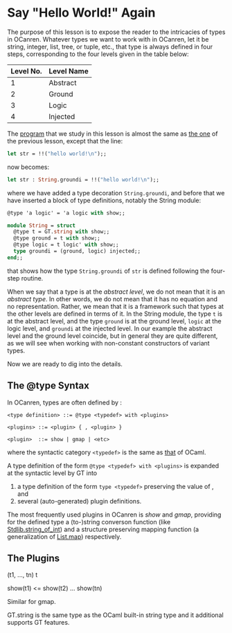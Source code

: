 # Say "Hello World!" Again

The purpose of this lesson is to expose the reader to the intricacies of types in OCanren. Whatever
types we want to work with in OCanren, let it be string, integer, list, tree, or tuple, etc., that type
is always defined in four steps, corresponding to the four levels given in the table below:


Level No. | Level Name
--        |--
1         | Abstract
2         | Ground
3         | Logic
4         | Injected


The [program](hello2.mi) that we study in this lesson is almost the
same as [the one](../helloWorld/hello.ml) of the previous lesson, except that the line:
```ocaml
let str = !!("hello world!\n");;
```
now becomes:
```ocaml
let str : String.groundi = !!("hello world!\n");;
```
where we have added a type decoration `String.groundi`, and before that we have inserted a block
of type definitions, notably the String module:
```ocaml
@type 'a logic' = 'a logic with show;;

module String = struct
  @type t = GT.string with show;;
  @type ground = t with show;;
  @type logic = t logic' with show;;
  type groundi = (ground, logic) injected;;
end;;
```
that shows how the type `String.groundi` of `str` is defined following the four-step routine.

When we say that a type is at the _abstract level_, we do not mean that it is an _abstract type_.
In other words, we do not mean that it has no equation and no representation. Rather, we mean that
it is a framework such that types at the other levels are defined in terms of it. In the String
module, the type `t` is at the abstract level, and the type `ground` is at the ground level,
`logic` at the logic level, and `groundi` at the injected level. In our example the abstract level
and the ground level coincide, but in general they are quite different, as we will see when working
with non-constant constructors of variant types.  

Now we are ready to dig into the details.

## The @type Syntax

In OCanren, types are often defined by :
```
<type definition> ::= @type <typedef> with <plugins>

<plugins> ::= <plugin> { , <plugin> }

<plugin>  ::= show | gmap | <etc>
```
where the syntactic category `<typedef>` is the same as
[that](https://ocaml.org/releases/4.11/htmlman/typedecl.html) of OCaml.

A type definition of the form `@type <typedef> with <plugins>` is expanded at the syntactic level
by GT into
1) a type definition of the form `type <typedef>` preserving the value of <typedef>, and
1) several (auto-generated) plugin definitions.

The most frequently used plugins
in OCanren is _show_ and _gmap_, providing for the defined type a (to-)string converson function
(like [Stdlib.string_of_int](https://ocaml.org/releases/4.11/htmlman/libref/Stdlib.html)) and
a structure preserving mapping function 
(a generalization of  [List.map](https://ocaml.org/releases/4.11/htmlman/libref/List.html))  respectively.



## The Plugins

(t1, ..., tn) t

show(t1) <= show(t2) ... show(tn)

Similar for gmap.






GT.string is the same type as the OCaml built-in string type and it additional supports
GT features.